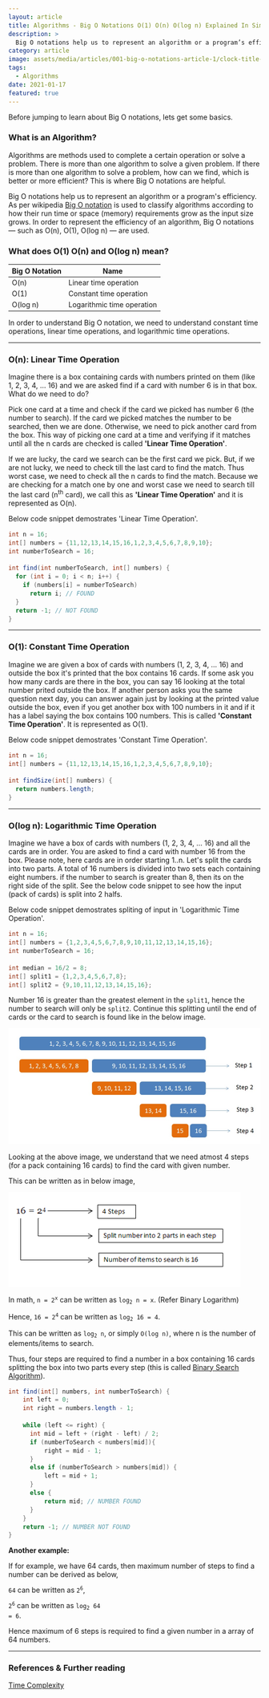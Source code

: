 ```yaml
---
layout: article
title: Algorithms - Big O Notations O(1) O(n) O(log n) Explained In Simple Terms
description: >
  Big O notations help us to represent an algorithm or a program’s efficiency. In this article, we will see 3 basic Big O notations O(1), O(n) and O(log n) with simple explanations and examples with code snippets.
category: article
image: assets/media/articles/001-big-o-notations-article-1/clock-title-picture.jpg
tags:
  - Algorithms
date: 2021-01-17
featured: true
---
```


Before jumping to learn about Big O notations, lets get some basics.

### What is an Algorithm?

Algorithms are methods used to complete a certain operation or solve a problem. There is more than one algorithm to solve a given problem. If there is more than one algorithm to solve a problem, how can we find, which is better or more efficient? This is where Big O notations are helpful.

Big O notations help us to represent an algorithm or a program's efficiency. As per wikipedia [Big O notation](https://en.wikipedia.org/wiki/Big_O_notation) is used to classify algorithms according to how their run time or space (memory) requirements grow as the input size grows. In order to represent the efficiency of an algorithm, Big O notations — such as O(n), O(1), O(log n) — are used.

### What does O(1) O(n) and O(log n) mean?

| Big O Notation | Name                       |
| -------------- | -------------------------- |
| O(n)           | Linear time operation      |
| O(1)           | Constant time operation    |
| O(log n)       | Logarithmic time operation |

In order to understand Big O notation, we need to understand constant time operations, linear time operations, and logarithmic time operations.

<hr>

### O(n): Linear Time Operation

Imagine there is a box containing cards with numbers printed on them (like 1, 2, 3, 4, … 16) and we are asked find if a card with number 6 is in that box. What do we need to do?

Pick one card at a time and check if the card we picked has number 6 (the number to search). If the card we picked matches the number to be searched, then we are done. Otherwise, we need to pick another card from the box. This way of picking one card at a time and verifying if it matches until all the n cards are checked is called **'Linear Time Operation'**.

If we are lucky, the card we search can be the first card we pick. But, if we are not lucky, we need to check till the last card to find the match. Thus worst case, we need to check all the n cards to find the match. Because we are checking for a match one by one and worst case we need to search till the last card (n<sup>th</sup> card), we call this as **'Linear Time Operation'** and it is represented as O(n).

Below code snippet demostrates 'Linear Time Operation'.

```java
int n = 16;
int[] numbers = {11,12,13,14,15,16,1,2,3,4,5,6,7,8,9,10};
int numberToSearch = 16;
​
int find(int numberToSearch, int[] numbers) {
  for (int i = 0; i < n; i++) {
    if (numbers[i] = numberToSearch)
      return i; // FOUND
  }
  return -1; // NOT FOUND
}
```

<hr>

### O(1): Constant Time Operation

Imagine we are given a box of cards with numbers (1, 2, 3, 4, … 16) and outside the box it's printed that the box contains 16 cards. If some ask you how many cards are there in the box, you can say 16 looking at the total number prited outside the box. If another person asks you the same question next day, you can answer again just by looking at the printed value outside the box, even if you get another box with 100 numbers in it and if it has a label saying the box contains 100 numbers. This is called **'Constant Time Operation'**. It is represented as O(1).

Below code snippet demostrates 'Constant Time Operation'.

```java
int n = 16;
int[] numbers = {11,12,13,14,15,16,1,2,3,4,5,6,7,8,9,10};
​
int findSize(int[] numbers) {
  return numbers.length;
}
```

<hr>

### O(log n): Logarithmic Time Operation

Imagine we have a box of cards with numbers (1, 2, 3, 4, … 16) and all the cards are in order. You are asked to find a card with number 16 from the box. Please note, here cards are in order starting 1..n. Let's split the cards into two parts. A total of 16 numbers is divided into two sets each containing eight numbers. if the number to search is greater than 8, then its on the right side of the split. See the below code snippet to see how the input (pack of cards) is split into 2 halfs.

Below code snippet demostrates spliting of input in 'Logarithmic Time Operation'.

```java
int n = 16;
int[] numbers = {1,2,3,4,5,6,7,8,9,10,11,12,13,14,15,16};
int numberToSearch = 16;
​
int median = 16/2 = 8;
int[] split1 = {1,2,3,4,5,6,7,8};
int[] split2 = {9,10,11,12,13,14,15,16};
```

Number 16 is greater than the greatest element in the <code>split1</code>, hence the number to search will only be <code>split2</code>. Continue this splitting until the end of cards or the card to search is found like in the below image.

![Binary Search Representation](/assets/media/articles/001-big-o-notations-article-1/binary-search.jpg)

Looking at the above image, we understand that we need atmost 4 steps (for a pack containing 16 cards) to find the card with given number.

This can be written as in below image,

![Binary Search Number Representation](/assets/media/articles/001-big-o-notations-article-1/number-representation.png)

In math, <code>n = 2<sup>x</sup></code> can be written as <code>log<sub>2</sub> n = x</code>. (Refer Binary Logarithm)

Hence, <code>16 = 2<sup>4</sup></code> can be written as <code>log<sub>2</sub> 16 = 4</code>.

This can be written as <code>log<sub>2</sub> n</code>, or simply <code>O(log n)</code>, where n is the number of elements/items to search.

Thus, four steps are required to find a number in a box containing 16 cards splitting the box into two parts every step (this is called [Binary Search Algorithm](https://en.wikipedia.org/wiki/Binary_search_algorithm)).

```java
int find(int[] numbers, int numberToSearch) {
    int left = 0;
    int right = numbers.length - 1;
​
    while (left <= right) {
      int mid = left + (right - left) / 2;
      if (numberToSearch < numbers[mid]){
          right = mid - 1;
      }
      else if (numberToSearch > numbers[mid]) {
          left = mid + 1;
      }
      else {
          return mid; // NUMBER FOUND
      }
    }
    return -1; // NUMBER NOT FOUND
}
```

**Another example:**

If for example, we have 64 cards, then maximum number of steps to find a number can be derived as below,

<code>64</code> can be written as <code>2<sup>6</sup></code>,

<code>2<sup>6</sup></code> can be written as <code>log<sub>2</sub> 64 = 6</code>.

Hence maximum of 6 steps is required to find a given number in a array of 64 numbers.

<hr>

### References & Further reading

[Time Complexity](https://en.wikipedia.org/wiki/Time_complexity#Linear_time)
